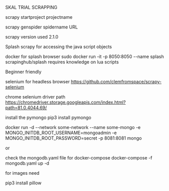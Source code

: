SKAL TRIAL SCRAPPING

scrapy startproject projectname

scrapy genspider spidername URL

scrapy version used 2.1.0

Splash scrapy for accessing the java script objects

docker for splash browser sudo docker run -it -p 8050:8050 --name splash scrapinghub/splash
requires knowledge on lua scripts

Beginner friendly

selenium for headless browser https://github.com/clemfromspace/scrapy-selenium

chrome selenium driver path
https://chromedriver.storage.googleapis.com/index.html?path=81.0.4044.69/

install the pymongo
pip3 install pymongo

docker run -d --network some-network --name some-mongo -e MONGO_INITDB_ROOT_USERNAME=mongoadmin -e MONGO_INITDB_ROOT_PASSWORD=secret -p 8081:8081 mongo

or

check the mongodb.yaml file for docker-compose
docker-compose -f mongodb.yaml up -d

for images need 

pip3 install pillow